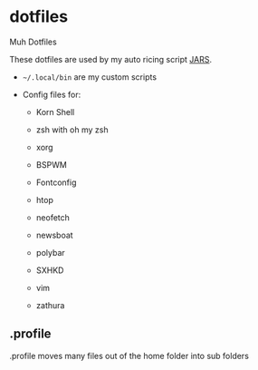 # dotfiles

Muh Dotfiles

These dotfiles are used by my auto ricing script [JARS](https://gitlab.com/Jacob_McDonnell/jars).

- ```~/.local/bin``` are my custom scripts

- Config files for:
	- Korn Shell

	- zsh with oh my zsh
	- xorg

	- BSPWM

	- Fontconfig

	- htop

	- neofetch

	- newsboat

	- polybar

	- SXHKD

	- vim

	- zathura

## .profile

.profile moves many files out of the home folder into sub folders
